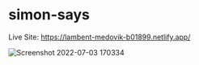 # simon-says

Live Site: https://lambent-medovik-b01899.netlify.app/

![Screenshot 2022-07-03 170334](https://user-images.githubusercontent.com/92965519/177037679-04ac159d-8814-429f-aba6-cde113d93a34.png)

